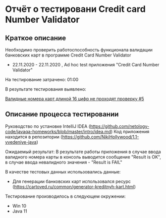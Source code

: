 # Отчёт о тестировани Credit card Number Validator

## Краткое описание
Необходимо проверить работоспособность функционала валидации банковских карт в программе Credit Card Number Validator

* 22.11.2020 - 22.11.2020 , Ad hoc test приложения "Credit Card Number Validator"

На тестирование затрачено: 01:00 

В результате тестирования выявлено:

[Валидные номера карт длиной 16 цифр не проходят проверку #5 ](адрес "https://github.com/NikiHollywood/1.1-vvedeniye-java/issues/5") 

## Описание процесса тестировании
Руководство по установке IntelliJ IDEA (https://github.com/netology-code/javaqa-homeworks/blob/master/intro/idea.md)
Код приложения находится в репозитории (https://github.com/NikiHollywood/1.1-vvedeniye-java)

Ожидаемый результат: 
В результате работы приложения в случае ввода валидного номера карты в консоль выводится
сообщение "Result is OK", в случае ввода невалидного значения - "Result is FAIL"

В качестве тестовых данных использовались данные:
* Для генерации банковских карт использовался ресурс (https://cartoved.ru/common/generator-kreditnyh-kart.html)

Тестирование производилось в следующем окружении:
* Win 10
* Java 11
